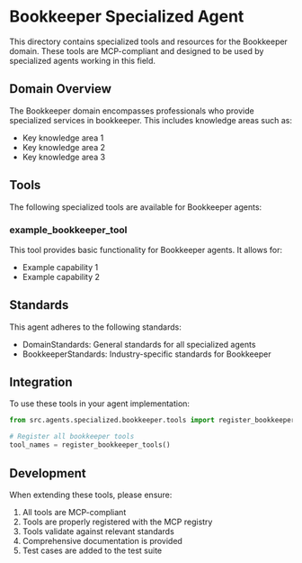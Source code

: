 # Bookkeeper Specialized Agent

This directory contains specialized tools and resources for the Bookkeeper domain. These tools are MCP-compliant and designed to be used by specialized agents working in this field.

## Domain Overview

The Bookkeeper domain encompasses professionals who provide specialized services in bookkeeper. This includes knowledge areas such as:

- Key knowledge area 1
- Key knowledge area 2
- Key knowledge area 3

## Tools

The following specialized tools are available for Bookkeeper agents:

### example_bookkeeper_tool

This tool provides basic functionality for Bookkeeper agents. It allows for:

- Example capability 1
- Example capability 2

## Standards

This agent adheres to the following standards:

- DomainStandards: General standards for all specialized agents
- BookkeeperStandards: Industry-specific standards for Bookkeeper

## Integration

To use these tools in your agent implementation:

```python
from src.agents.specialized.bookkeeper.tools import register_bookkeeper_tools

# Register all bookkeeper tools
tool_names = register_bookkeeper_tools()
```

## Development

When extending these tools, please ensure:

1. All tools are MCP-compliant
2. Tools are properly registered with the MCP registry
3. Tools validate against relevant standards
4. Comprehensive documentation is provided
5. Test cases are added to the test suite
